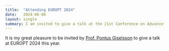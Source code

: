 ```yaml
---
title:  "Attending EUROPT 2024"
date:   2024-06-06
layout: single
summary: I am invited to give a talk at the 21st Conference on Advances in Continuous Optimization (EUROPT 2024) at Lund, Sweden.
---
```


It is my great pleasure to be invited by [Prof. Pontus Giselsson](https://www.control.lth.se/personnel-old/pontus-giselsson/) to give a talk at EUROPT 2024 this year.